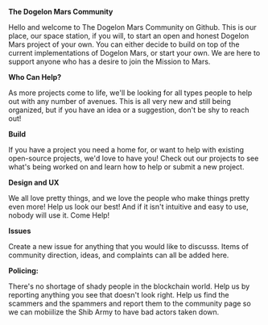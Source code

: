**The Dogelon Mars Community**

Hello and welcome to The Dogelon Mars Community on Github.
This is our place, our space station, if you will, to start an open and honest Dogelon Mars project of your own. You can either decide to build on top of the current implementations of Dogelon Mars, or start your own. We are here to support anyone who has a desire to join the Mission to Mars. 

**Who Can Help?**

As more projects come to life, we'll be looking for all types people to help out with any number of avenues. This is all very new and still being organized, but if you have an idea or a suggestion, don't be shy to reach out!

**Build**

If you have a project you need a home for, or want to help with existing open-source projects, we'd love to have you! Check out our projects to see what's being worked on and learn how to help or submit a new project.

**Design and UX**

We all love pretty things, and we love the people who make things pretty even more! Help us look our best! And if it isn't intuitive and easy to use, nobody will use it. Come Help!

**Issues**

Create a new issue for anything that you would like to discusss. Items of community direction, ideas, and complaints can all be added here.

**Policing:**

There's no shortage of shady people in the blockchain world. Help us by reporting anything you see that doesn't look right. Help us find the scammers and the spammers and report them to the community page so we can mobiilize the Shib Army to have bad actors taken down.

